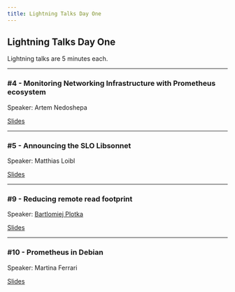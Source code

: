 ```yaml
---
title: Lightning Talks Day One
---
```


## Lightning Talks Day One

Lightning talks are 5 minutes each.

---

### #4 - Monitoring Networking Infrastructure with Prometheus ecosystem

Speaker: Artem Nedoshepa

[Slides](/2019-munich/slides/lt1-04_monitoring-networking-infrastructure-with-prometheus-ecosystem.pdf)

---

### #5 - Announcing the SLO Libsonnet

Speaker: Matthias Loibl

[Slides](/2019-munich/slides/lt1-05_slo-libsonnet.pdf)

---

### #9 - Reducing remote read footprint

Speaker: [Bartlomiej Plotka](/2019-munich/speakers/bartlomiej-plotka/)

[Slides](/2019-munich/slides/lt1-09_reducing-remote-read-footprint.pdf)

---

### #10 - Prometheus in Debian

Speaker: Martina Ferrari

[Slides](/2019-munich/slides/lt1-10_prometheus-in-debian.pdf)

